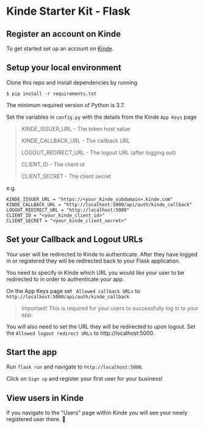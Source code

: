 # Kinde Starter Kit - Flask

## Register an account on Kinde

To get started set up an account on [Kinde](https://app.kinde.com/register).

## Setup your local environment

Clone this repo and install dependencies by running 
```console
$ pip install -r requirements.txt
```
The minimum required version of Python is 3.7.

Set the variables in `config.py` with the details from the Kinde `App Keys` page

> KINDE_ISSUER_URL - The token host value
>
> KINDE_CALLBACK_URL - The callback URL
> 
> LOGOUT_REDIRECT_URL - The logout URL (after logging out)
>
> CLIENT_ID - The client id
>
> CLIENT_SECRET - The client secret

e.g.

```
KINDE_ISSUER_URL = "https://<your_kinde_subdomain>.kinde.com"
KINDE_CALLBACK_URL = "http://localhost:5000/api/auth/kinde_callback"
LOGOUT_REDIRECT_URL = "http://localhost:5000"
CLIENT_ID = "<your_kinde_client_id>"
CLIENT_SECRET = "<your_kinde_client_secret>"
```

## Set your Callback and Logout URLs

Your user will be redirected to Kinde to authenticate. After they have logged in or registered they will be redirected back to your Flask application.

You need to specify in Kinde which URL you would like your user to be redirected to in order to authenticate your app.

On the App Keys page set ` Allowed callback URLs` to `http://localhost:5000/api/auth/kinde_callback`

> Important! This is required for your users to successfully log in to your app.

You will also need to set the URL they will be redirected to upon logout. Set the `Allowed logout redirect URLs` to http://localhost:5000.

## Start the app

Run `flask run` and navigate to `http://localhost:5000`.

Click on `Sign up` and register your first user for your business!

## View users in Kinde

If you navigate to the "Users" page within Kinde you will see your newly registered user there. 🚀
